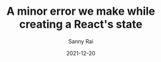 ---
title: "A minor error we make while creating a React's state"
description: "This blog explains about a silly error people make while doing a project in React"
date: "2021-12-20"
keywords: "React, JavaScript, React.js, state, hooks"
thumbnail: './thumbnail.jpg'
author: 'Sanny Rai'
authorImage: '/images/authors/nepninja.jpeg'
---